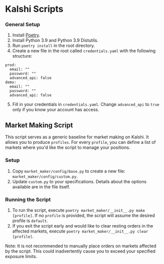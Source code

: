 # Kalshi Scripts

### General Setup

1. Install [Poetry](https://python-poetry.org/).
2. Install Python 3.9 and Python 3.9 Distutils.
3. Run `poetry install` in the root directory.
4. Create a new file in the root called `credentials.yaml` with the following structure:

```
prod:
  email: ""
  password: ""
  advanced_api: false
demo:
  email: ""
  password: ""
  advanced_api: false
```

5. Fill in your credentials in `credentials.yaml`. Change `advanced_api` to `true` only if you know your account has access.

## Market Making Script

This script serves as a generic baseline for market making on Kalshi. It allows you to produce `profiles`. For every `profile`, you can define a list of markets where you'd like the script to manage your positions.

### Setup

1. Copy `market_maker/config/base.py` to create a new file: `market_maker/config/custom.py`.
2. Update `custom.py` to your specifications. Details about the options available are in the file itself.

### Running the Script

1. To run the script, execute `poetry market_maker/__init__.py make [profile]`. If no `profile` is provided, the script will assume the desired profile is `default`.
2. If you exit the script early and would like to clear resting orders in the affected markets, execute `poetry market_maker/__init__.py clear [profile]`.

Note: It is not recommended to manually place orders on markets affected by the script. This could inadvertently cause you to exceed your specified exposure limits.
